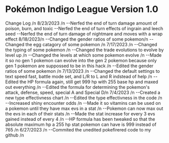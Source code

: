 # Pokémon Indigo League Version 1.0

Change Log /n 
8/23/2023 /n
--Nerfed the end of turn damage amount of poison, burn, and toxic
--Nerfed the end of turn effects of ingrain and leech seed
--Nerfed the end of turn damage of nightmare and moves with a wrap effect
8/18/2023/n
--Changed the gender ratios of some pokemon/n
--Changed the egg catagory of some pokemon /n
7/17/2023 /n
--Changed the typing of some pokemon /n
--Changed the trade evolutions to evolve by level up /n
--Changed the levels at which some pokemon evolve /n
--Made it so no gen 1 pokemon can evolve into the gen 2 pokemon because only gen 1 pokemon are suppossed to be in this hack /n
--Edited the gender ratios of some pokemon /n
7/13/2023 /n
--Changed the default settings to text speed fast, battle mode set, and L/R to L and R indstead of help /n
--Edited the HP formula again, still get 999 hp with 255 base hp and maxed out everything /n
--Edited the formula for determining the pokemon's attack, defense, speed, special A and Special D/n
7/4/2023 /n
--Created a new type effectivness chart /n
--Edited the type effectivness in the code /n
--Increased shiny encounter odds /n
--Made it so vitamins can be used on a pokemon until they have max evs in a stat /n
--Pokemon can now max out the evs in each of their stats /n
--Made the stat increase for every 3 evs gained instead of every 4 /n
--HP formula has been tweaked so that the absolute maximum hp a 255 hp stat pokemon can have is 999 instead of 765 /n
6/27/2023 /n
--Commited the unedited pokefirered code to my github /n
